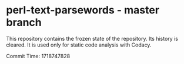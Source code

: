 # perl-text-parsewords - master branch

This repository contains the frozen state of the repository.
Its history is cleared. It is used only for static code
analysis with Codacy.

Commit Time: 1718747828